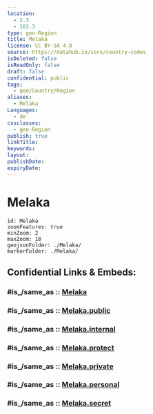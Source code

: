 ```yaml
---
location:
  - 2.3
  - 102.3
type: geo-Region
title: Melaka
license: CC BY-SA 4.0
source: https://datahub.io/core/country-codes
isDeleted: false
isReadOnly: false
draft: false
confidential: public
tags:
  - geo/Country/Region
aliases:
  - Melaka
Languages:
  - de
cssclasses:
  - geo-Region
publish: true
linkTitle:
keywords:
layout:
publishDate:
expiryDate:
---
```


# Melaka

```leaflet
id: Melaka
zoomFeatures: true 
minZoom: 2 
maxZoom: 18
geojsonFolder: ./Melaka/
markerFolder: ./Melaka/
```


## Confidential Links & Embeds: 

### #is_/same_as :: [Melaka](/_Standards/Earth/Continent/Asia/Asia~South~East/Malay_Archipelago/Malaysia/States~Malaysia/Melaka.md) 

### #is_/same_as :: [Melaka.public](/_public/Earth/Continent/Asia/Asia~South~East/Malay_Archipelago/Malaysia/States~Malaysia/Melaka.public.md) 

### #is_/same_as :: [Melaka.internal](/_internal/Earth/Continent/Asia/Asia~South~East/Malay_Archipelago/Malaysia/States~Malaysia/Melaka.internal.md) 

### #is_/same_as :: [Melaka.protect](/_protect/Earth/Continent/Asia/Asia~South~East/Malay_Archipelago/Malaysia/States~Malaysia/Melaka.protect.md) 

### #is_/same_as :: [Melaka.private](/_private/Earth/Continent/Asia/Asia~South~East/Malay_Archipelago/Malaysia/States~Malaysia/Melaka.private.md) 

### #is_/same_as :: [Melaka.personal](/_personal/Earth/Continent/Asia/Asia~South~East/Malay_Archipelago/Malaysia/States~Malaysia/Melaka.personal.md) 

### #is_/same_as :: [Melaka.secret](/_secret/Earth/Continent/Asia/Asia~South~East/Malay_Archipelago/Malaysia/States~Malaysia/Melaka.secret.md)

